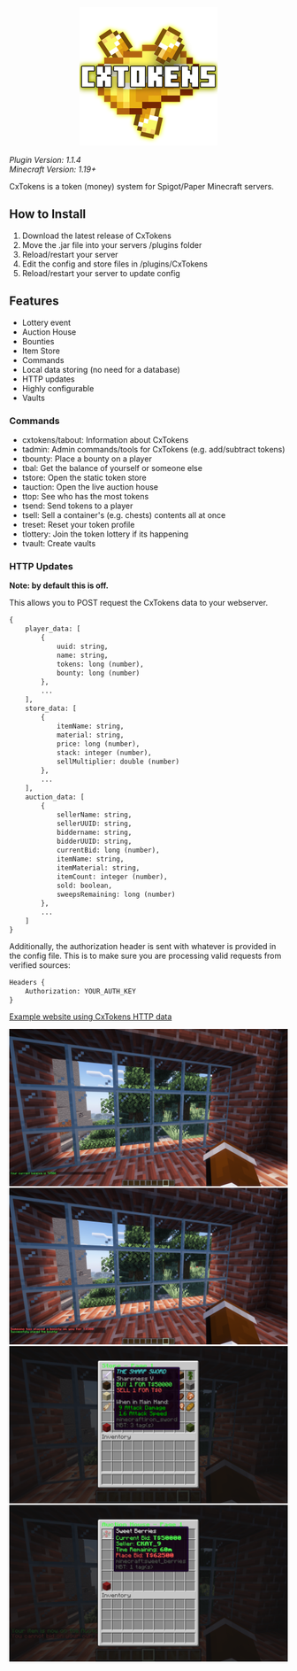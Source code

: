 <div align="center">
    <img src="./assets/Icon.png" width=250 height = 250 />
</div>

*Plugin Version: 1.1.4*</br>
*Minecraft Version: 1.19+*

CxTokens is a token (money) system for Spigot/Paper Minecraft servers. 

## How to Install
1. Download the latest release of CxTokens
2. Move the .jar file into your servers /plugins folder
3. Reload/restart your server
4. Edit the config and store files in /plugins/CxTokens
5. Reload/restart your server to update config

## Features
- Lottery event
- Auction House
- Bounties
- Item Store
- Commands
- Local data storing (no need for a database)
- HTTP updates
- Highly configurable
- Vaults

### Commands
- cxtokens/tabout: Information about CxTokens
- tadmin: Admin commands/tools for CxTokens (e.g. add/subtract tokens)
- tbounty: Place a bounty on a player
- tbal: Get the balance of yourself or someone else
- tstore: Open the static token store
- tauction: Open the live auction house
- ttop: See who has the most tokens
- tsend: Send tokens to a player
- tsell: Sell a container's (e.g. chests) contents all at once
- treset: Reset your token profile
- tlottery: Join the token lottery if its happening
- tvault: Create vaults

### HTTP Updates
**Note: by default this is off.** 

This allows you to POST request the CxTokens data to your webserver.

```
{
    player_data: [
        {
            uuid: string,
            name: string,
            tokens: long (number),
            bounty: long (number)
        }, 
        ...
    ],
    store_data: [
        {
            itemName: string,
            material: string,
            price: long (number),
            stack: integer (number),
            sellMultiplier: double (number)
        },
        ...
    ],
    auction_data: [
        {
            sellerName: string,
            sellerUUID: string,
            biddername: string,
            bidderUUID: string,
            currentBid: long (number),
            itemName: string,
            itemMaterial: string,
            itemCount: integer (number),
            sold: boolean,
            sweepsRemaining: long (number)
        },
        ...
    ]
}
```

Additionally, the authorization header is sent with whatever is provided in the config file. This is to make sure you are processing valid requests from verified sources:
```
Headers {
    Authorization: YOUR_AUTH_KEY
}
```

<a href="https://github.com/CKAY-9/cxtokens-web">Example website using CxTokens HTTP data</a>

<div align="center">
    <img src="./assets/2024-03-23_16.07.07-min.png" height=auto width=auto>
    <img src="./assets/2024-03-23_16.07.27-min.png" height=auto width=auto>
    <img src="./assets/2024-03-23_16.08.27-min.png" height=auto width=auto>
    <img src="./assets/2024-03-23_16.09.00-min.png" height=auto width=auto>
</div>
